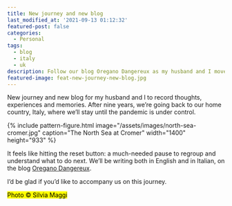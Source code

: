 ```yaml
---
title: New journey and new blog
last_modified_at: '2021-09-13 01:12:32'
featured-post: false
categories:
  - Personal
tags:
  - blog
  - italy
  - uk
description: Follow our blog Oregano Dangereux as my husband and I move back to Italy from the UK.
featured-image: feat-new-journey-new-blog.jpg
---
```

<p class="lead">New journey and new blog for my husband and I to record thoughts, experiences and memories. After nine years, we’re going back to our home country, Italy, where we’ll stay until the pandemic is under control.</p>

<!--more-->

{% include pattern-figure.html image="/assets/images/north-sea-cromer.jpg" caption="The North Sea at Cromer" width="1400" height="933" %}

It feels like hitting the reset button: a much-needed pause to regroup and understand what to do next. We’ll be writing both in English and in Italian, on the blog [Oregano Dangereux](https://oreganodangereux.wordpress.com/).

<p class="detached">I’d be glad if you’d like to accompany us on this journey.</p>

<p class="detached"><mark class="smd-highlight small">Photo &copy; Silvia Maggi</mark></p>
